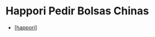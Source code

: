 # Happori Pedir Bolsas Chinas

- [[happori]]

[//begin]: # "Autogenerated link references for markdown compatibility"
[happori]: ../happori "Happori"
[//end]: # "Autogenerated link references"